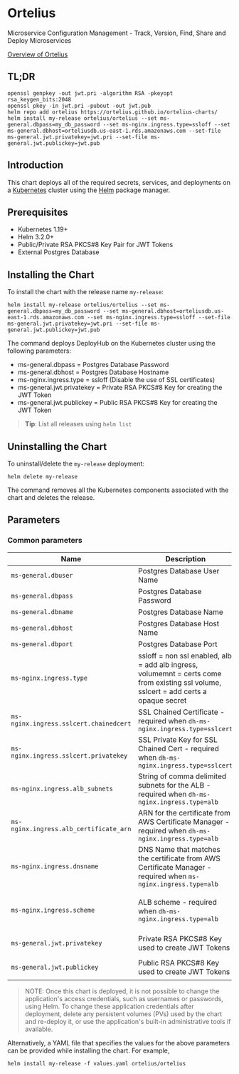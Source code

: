 # Ortelius

Microservice Configuration Management - Track, Version, Find, Share and Deploy Microservices

[Overview of Ortelius](https://ortelius.io)

## TL;DR

```console
openssl genpkey -out jwt.pri -algorithm RSA -pkeyopt rsa_keygen_bits:2048
openssl pkey -in jwt.pri -pubout -out jwt.pub
helm repo add ortelius https://ortelius.github.io/ortelius-charts/
helm install my-release ortelius/ortelius --set ms-general.dbpass=my_db_password --set ms-nginx.ingress.type=ssloff --set ms-general.dbhost=orteliusdb.us-east-1.rds.amazonaws.com --set-file ms-general.jwt.privatekey=jwt.pri --set-file ms-general.jwt.publickey=jwt.pub
```

## Introduction

This chart deploys all of the required secrets, services, and deployments on a [Kubernetes](https://kubernetes.io) cluster using the [Helm](https://helm.sh) package manager.

## Prerequisites

- Kubernetes 1.19+
- Helm 3.2.0+
- Public/Private RSA PKCS#8 Key Pair for JWT Tokens
- External Postgres Database

## Installing the Chart

To install the chart with the release name `my-release`:

```console
helm install my-release ortelius/ortelius --set ms-general.dbpass=my_db_password --set ms-general.dbhost=orteliusdb.us-east-1.rds.amazonaws.com --set ms-nginx.ingress.type=ssloff --set-file ms-general.jwt.privatekey=jwt.pri --set-file ms-general.jwt.publickey=jwt.pub
```

The command deploys DeployHub on the Kubernetes cluster using the following parameters:
- ms-general.dbpass = Postgres Database Password
- ms-general.dbhost = Postgres Database Hostname
- ms-nginx.ingress.type = ssloff (Disable the use of SSL certificates)
- ms-general.jwt.privatekey = Private RSA PKCS#8 Key for creating the JWT Token
- ms-general.jwt.publickey = Public RSA PKCS#8 Key for creating the JWT Token

> **Tip**: List all releases using `helm list`

## Uninstalling the Chart

To uninstall/delete the `my-release` deployment:

```console
helm delete my-release
```

The command removes all the Kubernetes components associated with the chart and deletes the release.

## Parameters

### Common parameters

| Name                     | Description                                                                                  | Value           |
| ------------------------ | -------------------------------------------------------------------------------------------- | --------------- |
| `ms-general.dbuser`     | Postgres Database User Name                                                                  | `postgres`      |
| `ms-general.dbpass`     | Postgres Database Password                                                                   | `postgres`      |
| `ms-general.dbname`     | Postgres Database Name                                                                       | `postgres`      |
| `ms-general.dbhost`     | Postgres Database Host Name                                                                  | `localhost`     |
| `ms-general.dbport`     | Postgres Database Port                                                                       | `5432`          |
| `ms-nginx.ingress.type` | ssloff = non ssl enabled, alb = add alb ingress, volumemnt = certs come from existing ssl volume, sslcert = add certs a opaque secret | `sslcert, alb, volumemnt, ssloff`  |
| `ms-nginx.ingress.sslcert.chainedcert`    | SSL Chained Certificate - required when `dh-ms-nginx.ingress.type=sslcert`                     | `SSL Chained Certificate - decoded` |
| `ms-nginx.ingress.sslcert.privatekey`    | SSL Private Key for SSL Chained Cert - required when `dh-ms-nginx.ingress.type=sslcert`         | `SSL Private Key - decoded`         |
| `ms-nginx.ingress.alb_subnets`    | String of comma delimited subnets for the ALB - required when  `dh-ms-nginx.ingress.type=alb`  |   |
| `ms-nginx.ingress.alb_certificate_arn`    | ARN for the certificate from AWS Certificate Manager - required when  `dh-ms-nginx.ingress.type=alb` |  |
| `ms-nginx.ingress.dnsname`    | DNS Name that matches the certificate from AWS Certificate Manager - required when  `ms-nginx.ingress.type=alb` |  |
| `ms-nginx.ingress.scheme`    | ALB scheme - required when  `dh-ms-nginx.ingress.type=alb` |  `internal` or `internet-facing` default: `internal`|
| `ms-general.jwt.privatekey` | Private RSA PKCS#8 Key used to create JWT Tokens                                            | `Private RSA PKCS#8 Key - decoded` |
| `ms-general.jwt.publickey`  | Public RSA PKCS#8 Key used to create JWT Tokens                                             | `Public RSA PKCS#8 Key - decoded`  |

> NOTE: Once this chart is deployed, it is not possible to change the application's access credentials, such as usernames or passwords, using Helm. To change these application credentials after deployment, delete any persistent volumes (PVs) used by the chart and re-deploy it, or use the application's built-in administrative tools if available.

Alternatively, a YAML file that specifies the values for the above parameters can be provided while installing the chart. For example,

```console
helm install my-release -f values.yaml ortelius/ortelius
```
